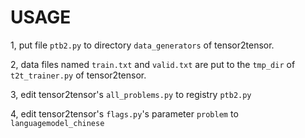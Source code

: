 # USAGE

1, put file `ptb2.py` to directory `data_generators` of tensor2tensor.

2, data files named `train.txt` and `valid.txt` are put to the `tmp_dir` of `t2t_trainer.py` of tensor2tensor.

3, edit tensor2tensor's `all_problems.py` to registry `ptb2.py`

4, edit tensor2tensor's `flags.py`'s parameter `problem` to `languagemodel_chinese` 
